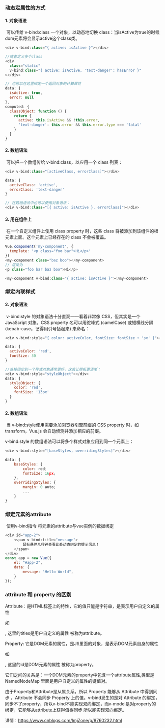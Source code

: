 ### 动态定属性的方式

#### 1. 对象语法

​	可以传给 v-bind:class 一个对象，以动态地切换 class：当isActive为true的时候 dom元素将会显示active这个class类。

```JavaScript
<div v-bind:class="{ active: isActive }"></div>

//或者定义多个class
<div
  class="static"
  v-bind:class="{ active: isActive, 'text-danger': hasError }"
></div>

// 也可以在这里绑定一个返回对象的计算属性
data: {
  isActive: true,
  error: null
},
computed: {
  classObject: function () {
    return {
      active: this.isActive && !this.error,
      'text-danger': this.error && this.error.type === 'fatal'
    }
  }
}
```

#### 2.  数组语法

​	 可以把一个数组传给 v-bind:class，以应用一个 class 列表：

```JavaScript
<div v-bind:class="[activeClass, errorClass]"></div>

data: {
  activeClass: 'active',
  errorClass: 'text-danger'
}

// 在数组语法中也可以使用对象语法：
<div v-bind:class="[{ active: isActive }, errorClass]"></div>
```

#### 3.  用在组件上

​	 在一个自定义组件上使用 class property 时，这些 class 将被添加到该组件的根元素上面。这个元素上已经存在的 class 不会被覆盖。

```JavaScript
Vue.component('my-component', {
  template: '<p class="foo bar">Hi</p>'
})
<my-component class="baz boo"></my-component>
// 渲染为
<p class="foo bar baz boo">Hi</p>

<my-component v-bind:class="{ active: isActive }"></my-component>
```

### 绑定内联样式

#### 2. 对象语法

​	 v-bind:style 的对象语法十分直观——看着非常像 CSS，但其实是一个 JavaScript 对象。CSS property 名可以用驼峰式 (camelCase) 或短横线分隔 (kebab-case，记得用引号括起来) 来命名：

```JavaScript
<div v-bind:style="{ color: activeColor, fontSize: fontSize + 'px' }"></div>

data: {
  activeColor: 'red',
  fontSize: 30
}

//直接绑定到一个样式对象通常更好，这会让模板更清晰：
<div v-bind:style="styleObject"></div>
data: {
  styleObject: {
    color: 'red',
    fontSize: '13px'
  }
}
```

#### 2.  数组语法

​	  当 v-bind:style使用需要添加[浏览器引擎前缀](https://developer.mozilla.org/zh-CN/docs/Glossary/Vendor_Prefix)的 CSS property 时，如 transform，Vue.js 会自动侦测并添加相应的前缀。

 v-bind:style 的数组语法可以将多个样式对象应用到同一个元素上：

```JavaScript
<div v-bind:style="[baseStyles, overridingStyles]"></div>

data: {
    baseStyles: {
        color: red;
        fontSize: 16px;
    },
    overridingStyles: {
        margin: 0 auto;
        ...
    }
}
```

### 绑定元素的attribute

​	使用v-bind指令 将元素的attribute与vue实例的数据绑定

```JavaScript
<div id="app-2">
    <span v-bind:title="message">
        鼠标悬停几秒钟查看此处动态绑定的提示信息！
    </span>
</div>
const app = new Vue({
    el: "#app-2",
    data: {
        message: "Hello World",
    }
});
```

### attribute 和 property 的区别

​	Attribute：是HTML标签上的特性，它的值只能是字符串，是表示用户自定义的属性

 如<div titles = "exp">, 这里的titles是用户自定义的属性 被称为attribute。

Property: 它是DOM元素的属性，是JS里面的对象，是表示DOM元素自身的属性

 如<div id= "exp">, 这里的id是DOM元素的属性 被称为property。

 它们之间的关系是：一个DOM元素的property中包含一个attribute属性,类型是NamedNodeMap 里面是用户自定义的属性的键值对。

 由于Property和Attribute是从属关系，所以 Property 能够从 Attribute 中得到同步 ，Attribute 不会同步 Property 上的值。v-bind发生的是对 Attribute 的绑定，同步不了property，所以v-bind不能实现双向绑定，而v-model是对property的绑定，它能够从attribute上获得值得同步 所以能实现双向绑定。

 详情：https://www.cnblogs.com/lmjZone/p/8760232.html

